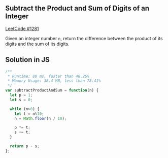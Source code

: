 ## Subtract the Product and Sum of Digits of an Integer

[LeetCode #1281](https://leetcode.com/problems/subtract-the-product-and-sum-of-digits-of-an-integer/)

Given an integer number `n`, return the difference between the product of its digits and the sum of its digits.

## Solution in JS

```js
/**
 * Runtime: 80 ms, faster than 48.26% 
 * Memory Usage: 38.4 MB, less than 78.41%
 */
var subtractProductAndSum = function(n) {
  let p = 1;
  let s = 0;

  while (n>0) {
    let t = n%10;
    n = Math.floor(n / 10);

    p *= t;
    s += t;
  }

  return p - s;
};
```